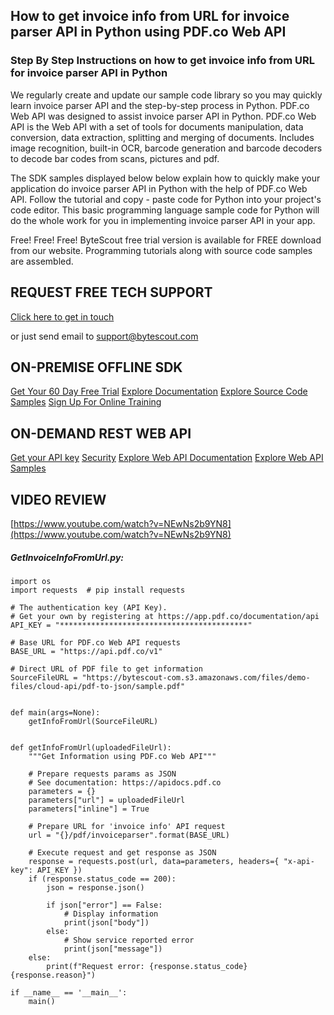 ## How to get invoice info from URL for invoice parser API in Python using PDF.co Web API

### Step By Step Instructions on how to get invoice info from URL for invoice parser API in Python

We regularly create and update our sample code library so you may quickly learn invoice parser API and the step-by-step process in Python. PDF.co Web API was designed to assist invoice parser API in Python. PDF.co Web API is the Web API with a set of tools for documents manipulation, data conversion, data extraction, splitting and merging of documents. Includes image recognition, built-in OCR, barcode generation and barcode decoders to decode bar codes from scans, pictures and pdf.

The SDK samples displayed below below explain how to quickly make your application do invoice parser API in Python with the help of PDF.co Web API. Follow the tutorial and copy - paste code for Python into your project's code editor. This basic programming language sample code for Python will do the whole work for you in implementing invoice parser API in your app.

Free! Free! Free! ByteScout free trial version is available for FREE download from our website. Programming tutorials along with source code samples are assembled.

## REQUEST FREE TECH SUPPORT

[Click here to get in touch](https://bytescout.zendesk.com/hc/en-us/requests/new?subject=PDF.co%20Web%20API%20Question)

or just send email to [support@bytescout.com](mailto:support@bytescout.com?subject=PDF.co%20Web%20API%20Question) 

## ON-PREMISE OFFLINE SDK 

[Get Your 60 Day Free Trial](https://bytescout.com/download/web-installer?utm_source=github-readme)
[Explore Documentation](https://bytescout.com/documentation/index.html?utm_source=github-readme)
[Explore Source Code Samples](https://github.com/bytescout/ByteScout-SDK-SourceCode/)
[Sign Up For Online Training](https://academy.bytescout.com/)


## ON-DEMAND REST WEB API

[Get your API key](https://app.pdf.co/signup?utm_source=github-readme)
[Security](https://pdf.co/security)
[Explore Web API Documentation](https://apidocs.pdf.co?utm_source=github-readme)
[Explore Web API Samples](https://github.com/bytescout/ByteScout-SDK-SourceCode/tree/master/PDF.co%20Web%20API)

## VIDEO REVIEW

[https://www.youtube.com/watch?v=NEwNs2b9YN8](https://www.youtube.com/watch?v=NEwNs2b9YN8)




<!-- code block begin -->

##### **GetInvoiceInfoFromUrl.py:**
    
```
import os
import requests  # pip install requests

# The authentication key (API Key).
# Get your own by registering at https://app.pdf.co/documentation/api
API_KEY = "******************************************"

# Base URL for PDF.co Web API requests
BASE_URL = "https://api.pdf.co/v1"

# Direct URL of PDF file to get information
SourceFileURL = "https://bytescout-com.s3.amazonaws.com/files/demo-files/cloud-api/pdf-to-json/sample.pdf"


def main(args=None):
    getInfoFromUrl(SourceFileURL)


def getInfoFromUrl(uploadedFileUrl):
    """Get Information using PDF.co Web API"""

    # Prepare requests params as JSON
    # See documentation: https://apidocs.pdf.co
    parameters = {}
    parameters["url"] = uploadedFileUrl
    parameters["inline"] = True

    # Prepare URL for 'invoice info' API request
    url = "{}/pdf/invoiceparser".format(BASE_URL)

    # Execute request and get response as JSON
    response = requests.post(url, data=parameters, headers={ "x-api-key": API_KEY })
    if (response.status_code == 200):
        json = response.json()

        if json["error"] == False:
            # Display information
            print(json["body"])
        else:
            # Show service reported error
            print(json["message"])
    else:
        print(f"Request error: {response.status_code} {response.reason}")

if __name__ == '__main__':
    main()
```

<!-- code block end -->